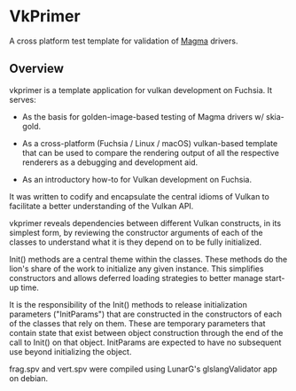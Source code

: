 # VkPrimer

A cross platform test template for validation of [Magma](/docs/the-book/magma/overview.md) drivers.
## Overview

vkprimer is a template application for vulkan development on Fuchsia.  It serves:

  - As the basis for golden-image-based testing of Magma drivers w/ skia-gold.

  - As a cross-platform (Fuchsia / Linux / macOS) vulkan-based template
    that can be used to compare the rendering output of all the
    respective renderers as a debugging and development aid.

  - As an introductory how-to for Vulkan development on Fuchsia.

It was written to codify and encapsulate the central idioms of
Vulkan to facilitate a better understanding of the Vulkan API.

vkprimer reveals dependencies between different Vulkan constructs,
in its simplest form, by reviewing the constructor arguments of
each of the classes to understand what it is they depend on to
be fully initialized.

Init() methods are a central theme within the classes.  These
methods do the lion's share of the work to initialize any given
instance.  This simplifies constructors and allows deferred loading
strategies to better manage start-up time.

It is the responsibility of the Init() methods to release initialization
parameters ("InitParams") that are constructed in the constructors of
each of the classes that rely on them.  These are temporary parameters
that contain state that exist between object construction through the
end of the call to Init() on that object.  InitParams are expected to
have no subsequent use beyond initializing the object.

frag.spv and vert.spv were compiled using LunarG's
glslangValidator app on debian.
